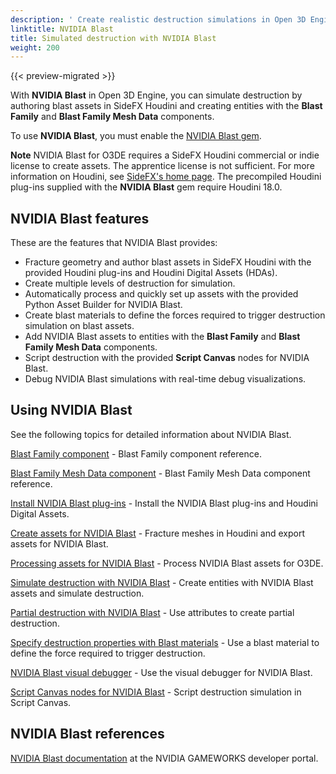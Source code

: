 ```yaml
---
description: ' Create realistic destruction simulations in Open 3D Engine with NVIDIA Blast. '
linktitle: NVIDIA Blast
title: Simulated destruction with NVIDIA Blast
weight: 200
---
```


{{< preview-migrated >}}

 With **NVIDIA Blast** in Open 3D Engine, you can simulate destruction by authoring blast assets in SideFX Houdini and creating entities with the **Blast Family** and **Blast Family Mesh Data** components.

To use **NVIDIA Blast**, you must enable the [NVIDIA Blast gem](/docs/user-guide/gems/reference/nvidia-blast/).

**Note**
NVIDIA Blast for O3DE requires a SideFX Houdini commercial or indie license to create assets. The apprentice license is not sufficient. For more information on Houdini, see [SideFX's home page](https://www.sidefx.com/).
The precompiled Houdini plug-ins supplied with the **NVIDIA Blast** gem require Houdini 18.0.

## NVIDIA Blast features 

These are the features that NVIDIA Blast provides:
+ Fracture geometry and author blast assets in SideFX Houdini with the provided Houdini plug-ins and Houdini Digital Assets (HDAs).
+ Create multiple levels of destruction for simulation.
+ Automatically process and quickly set up assets with the provided Python Asset Builder for NVIDIA Blast.
+ Create blast materials to define the forces required to trigger destruction simulation on blast assets.
+ Add NVIDIA Blast assets to entities with the **Blast Family** and **Blast Family Mesh Data** components.
+ Script destruction with the provided **Script Canvas** nodes for NVIDIA Blast.
+ Debug NVIDIA Blast simulations with real-time debug visualizations.

## Using NVIDIA Blast 

See the following topics for detailed information about NVIDIA Blast.

[Blast Family component](/docs/user-guide/components/reference/destruction/blast-family/) - Blast Family component reference.

[Blast Family Mesh Data component](/docs/user-guide/components/reference/destruction/blast-family-mesh-data/) - Blast Family Mesh Data component reference.

[Install NVIDIA Blast plug-ins](/docs/userguide/nvidia/blast/install-houdini-plugin#nvidia-blast-plugin-install) - Install the NVIDIA Blast plug-ins and Houdini Digital Assets.

[Create assets for NVIDIA Blast](/docs/user-guide/interactivity/physics/nvidia-blast/create-blast-asset.md) - Fracture meshes in Houdini and export assets for NVIDIA Blast.

[Processing assets for NVIDIA Blast](/docs/user-guide/interactivity/physics/nvidia-blast/process-blast-asset.md) - Process NVIDIA Blast assets for O3DE.

[Simulate destruction with NVIDIA Blast](/docs/user-guide/interactivity/physics/nvidia-blast/) - Create entities with NVIDIA Blast assets and simulate destruction.

[Partial destruction with NVIDIA Blast](/docs/user-guide/interactivity/physics/nvidia-blast/static-chunks.md) - Use attributes to create partial destruction.

[Specify destruction properties with Blast materials](/docs/user-guide/interactivity/physics/nvidia-blast/materials.md) - Use a blast material to define the force required to trigger destruction.

[NVIDIA Blast visual debugger](/docs/user-guide/interactivity/physics/nvidia-blast/debug.md) - Use the visual debugger for NVIDIA Blast.

[Script Canvas nodes for NVIDIA Blast](/docs/user-guide/interactivity/physics/nvidia-blast/script-canvas.md) - Script destruction simulation in Script Canvas.

## NVIDIA Blast references 

 [NVIDIA Blast documentation](https://developer.nvidia.com/blast) at the NVIDIA GAMEWORKS developer portal.
